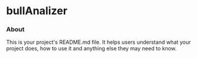 bullAnalizer
============

### About

This is your project's README.md file. It helps users understand what your
project does, how to use it and anything else they may need to know.